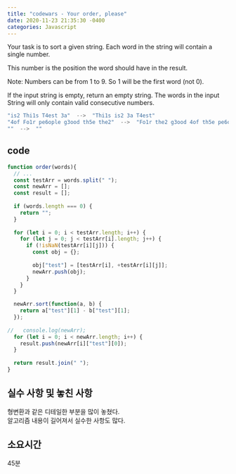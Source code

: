 ```yaml
---
title: "codewars - Your order, please"
date: 2020-11-23 21:35:30 -0400
categories: Javascript
---
```


Your task is to sort a given string. Each word in the string will contain a single number. <br>

This number is the position the word should have in the result.<br>

Note: Numbers can be from 1 to 9. So 1 will be the first word (not 0).<br>

If the input string is empty, return an empty string. The words in the input String will only contain valid consecutive numbers.<br>

```js
"is2 Thi1s T4est 3a"  -->  "Thi1s is2 3a T4est"
"4of Fo1r pe6ople g3ood th5e the2"  -->  "Fo1r the2 g3ood 4of th5e pe6ople"
""  -->  ""
```

code
---
```js
function order(words){
  // ...
  const testArr = words.split(" ");
  const newArr = [];
  const result = [];
  
  if (words.length === 0) {
    return "";
  }
   
  for (let i = 0; i < testArr.length; i++) {
    for (let j = 0; j < testArr[i].length; j++) {
      if (!isNaN(testArr[i][j])) {
        const obj = {};
        
        obj["test"] = [testArr[i], +testArr[i][j]];
        newArr.push(obj); 
      }
    }
  }

  newArr.sort(function(a, b) {
    return a["test"][1] - b["test"][1];
  });
  
//   console.log(newArr);
  for (let i = 0; i < newArr.length; i++) {
    result.push(newArr[i]["test"][0]);
  }
  
  return result.join(" ");
}
```

실수 사항 및 놓친 사항
---
형변환과 같은 디테일한 부분을 많이 놓쳤다.<br>
알고리즘 내용이 길어져서 실수한 사항도 많다. 

소요시간
---
45분
